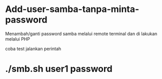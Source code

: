 # Add-user-samba-tanpa-minta-password
Menambah/ganti password samba melalui remote terminal dan di lakukan melalui PHP

coba test jalankan perintah
# ./smb.sh user1 password
